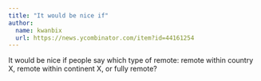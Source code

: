 ```yaml
---
title: "It would be nice if"
author:
  name: kwanbix
  url: https://news.ycombinator.com/item?id=44161254
---
```


<JobNavigation />

It would be nice if people say which type of remote: remote within country X, remote within continent X, or fully remote?
<JobApplication />
